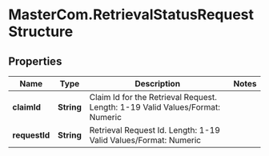 # MasterCom.RetrievalStatusRequestStructure

## Properties

Name | Type | Description | Notes
------------ | ------------- | ------------- | -------------
**claimId** | **String** | Claim Id for the Retrieval Request.   Length: 1-19   Valid Values/Format: Numeric | 
**requestId** | **String** | Retrieval Request Id.   Length: 1-19   Valid Values/Format: Numeric | 


